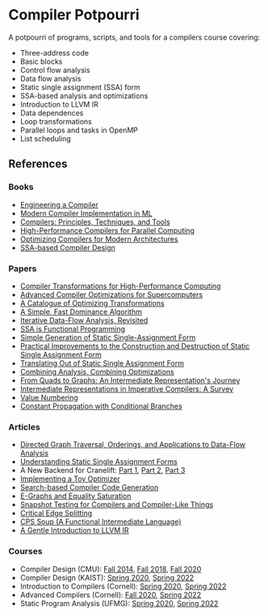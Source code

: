 # Compiler Potpourri

A potpourri of programs, scripts, and tools for a compilers course covering:
- Three-address code
- Basic blocks
- Control flow analysis
- Data flow analysis
- Static single assignment (SSA) form
- SSA-based analysis and optimizations
- Introduction to LLVM IR
- Data dependences
- Loop transformations
- Parallel loops and tasks in OpenMP
- List scheduling

## References

### Books
- [Engineering a Compiler](https://www.elsevier.com/books/engineering-a-compiler/cooper/978-0-12-815412-0)
- [Modern Compiler Implementation in ML](https://www.cs.princeton.edu/~appel/modern/ml)
- [Compilers: Principles, Techniques, and Tools](https://www.pearson.com/us/higher-education/program/Aho-Compilers-Principles-Techniques-and-Tools-2nd-Edition/PGM167067.html)
- [High-Performance Compilers for Parallel Computing](https://dl.acm.org/doi/10.5555/572937)
- [Optimizing Compilers for Modern Architectures](https://www.elsevier.com/books/optimizing-compilers-for-modern-architectures/allen/978-0-08-051324-9)
- [SSA-based Compiler Design](https://link.springer.com/book/9783030805142)

### Papers
- [Compiler Transformations for High-Performance Computing](http://dl.acm.org/citation.cfm?id=197406)
- [Advanced Compiler Optimizations for Supercomputers](http://dl.acm.org/citation.cfm?id=7904)
- [A Catalogue of Optimizing Transformations](https://www.clear.rice.edu/comp512/Lectures/Papers/1971-allen-catalog.pdf)
- [A Simple, Fast Dominance Algorithm](https://www.cs.rice.edu/~keith/Embed/dom.pdf)
- [Iterative Data-Flow Analysis, Revisited](https://scholarship.rice.edu/handle/1911/96324)
- [SSA is Functional Programming](https://www.cs.princeton.edu/~appel/papers/ssafun.pdf)
- [Simple Generation of Static Single-Assignment Form](https://link.springer.com/content/pdf/10.1007/3-540-46423-9_8.pdf)
- [Practical Improvements to the Construction and Destruction of Static Single Assignment Form](http://citeseerx.ist.psu.edu/viewdoc/summary?doi=10.1.1.49.9683)
- [Translating Out of Static Single Assignment Form](https://link.springer.com/chapter/10.1007/3-540-48294-6_13)
- [Combining Analysis, Combining Optimizations](https://scholarship.rice.edu/handle/1911/16807)
- [From Quads to Graphs: An Intermediate Representation's Journey](https://www.researchgate.net/publication/2746343_From_Quads_to_Graphs_An_Intermediate_Representation's_Journey)
- [Intermediate Representations in Imperative Compilers: A Survey](https://dl.acm.org/doi/abs/10.1145/2480741.2480743)
- [Value Numbering](http://softlib.rice.edu/pub/CRPC-TRs/reports/CRPC-TR94517-S.pdf)
- [Constant Propagation with Conditional Branches](https://dl.acm.org/doi/10.1145/103135.103136)

### Articles
- [Directed Graph Traversal, Orderings, and Applications to Data-Flow Analysis](https://eli.thegreenplace.net/2015/directed-graph-traversal-orderings-and-applications-to-data-flow-analysis/)
- [Understanding Static Single Assignment Forms](https://blog.yossarian.net/2020/10/23/Understanding-static-single-assignment-forms)
- A New Backend for Cranelift: [Part 1](https://cfallin.org/blog/2020/09/18/cranelift-isel-1), [Part 2](https://cfallin.org/blog/2021/01/22/cranelift-isel-2), [Part 3](https://cfallin.org/blog/2021/03/15/cranelift-isel-3)
- [Implementing a Toy Optimizer](https://www.pypy.org/posts/2022/07/toy-optimizer.html)
- [Search-based Compiler Code Generation](https://jamey.thesharps.us/2017/06/19/search-based-compiler-code-generation)
- [E-Graphs and Equality Saturation](https://docs.rs/egg/0.9.0/egg/tutorials/_01_background/index.html)
- [Snapshot Testing for Compilers and Compiler-Like Things](https://www.cs.cornell.edu/~asampson/blog/turnt.html)
- [Critical Edge Splitting](https://nickdesaulniers.github.io/blog/2023/01/27/critical-edge-splitting)
- [CPS Soup (A Functional Intermediate Language)](https://wingolog.org/archives/2023/05/20/approaching-cps-soup)
- [A Gentle Introduction to LLVM IR](https://mcyoung.xyz/2023/08/01/llvm-ir)

### Courses
- Compiler Design (CMU): [Fall 2014](http://www.cs.cmu.edu/~fp/courses/15411-f14/schedule.html), [Fall 2018](https://www.cs.cmu.edu/~janh/courses/411/18/schedule.html), [Fall 2020](https://www.cs.cmu.edu/afs/cs/academic/class/15411-f20/www/schedule.html)
- Compiler Design (KAIST): [Spring 2020](https://github.com/kaist-cp/cs420), [Spring 2022](https://github.com/kaist-cp/cs420)
- Introduction to Compilers (Cornell): [Spring 2020](https://www.cs.cornell.edu/courses/cs4120/2020sp), [Spring 2022](https://www.cs.cornell.edu/courses/cs4120/2022sp)
- Advanced Compilers (Cornell): [Fall 2020](https://www.cs.cornell.edu/courses/cs6120/2020fa), [Spring 2022](https://www.cs.cornell.edu/courses/cs6120/2022sp)
- Static Program Analysis (UFMG): [Spring 2020](https://homepages.dcc.ufmg.br/~fernando/classes/dcc888), [Spring 2022](https://homepages.dcc.ufmg.br/~fernando/classes/dcc888)
